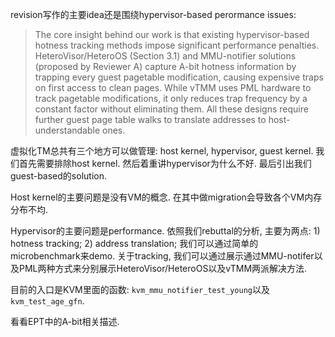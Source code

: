 revision写作的主要idea还是围绕hypervisor-based perormance issues:

> The core insight behind our work is that existing hypervisor-based hotness tracking methods impose significant performance penalties. HeteroVisor/HeteroOS (Section 3.1) and MMU-notifier solutions (proposed by Reviewer A) capture A-bit hotness information by trapping every guest pagetable modification, causing expensive traps on first access to clean pages. While vTMM uses PML hardware to track pagetable modifications, it only reduces trap frequency by a constant factor without eliminating them. All these designs require further guest page table walks to translate addresses to host-understandable ones.

虚拟化TM总共有三个地方可以做管理: host kernel, hypervisor, guest kernel. 我们首先需要排除host kernel. 然后着重讲hypervisor为什么不好. 最后引出我们guest-based的solution.

Host kernel的主要问题是没有VM的概念. 在其中做migration会导致各个VM内存分布不均. 

Hypervisor的主要问题是performance. 依照我们rebuttal的分析, 主要为两点: 1) hotness tracking; 2) address translation; 我们可以通过简单的microbenchmark来demo. 关于tracking, 我们可以通过展示通过MMU-notifer以及PML两种方式来分别展示HeteroVisor/HeteroOS以及vTMM两派解决方法. 



目前的入口是KVM里面的函数: `kvm_mmu_notifier_test_young`以及`kvm_test_age_gfn`.





看看EPT中的A-bit相关描述.